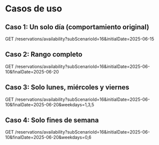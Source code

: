 # Casos de uso

## Caso 1: Un solo día (comportamiento original)

GET /reservations/availability?subScenarioId=16&initialDate=2025-06-15

## Caso 2: Rango completo

GET /reservations/availability?subScenarioId=16&initialDate=2025-06-10&finalDate=2025-06-20

## Caso 3: Solo lunes, miércoles y viernes

GET /reservations/availability?subScenarioId=16&initialDate=2025-06-10&finalDate=2025-06-20&weekdays=1,3,5

## Caso 4: Solo fines de semana

GET /reservations/availability?subScenarioId=16&initialDate=2025-06-10&finalDate=2025-06-20&weekdays=0,6